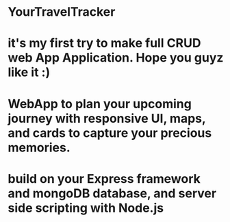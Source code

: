 # YourTravelTracker
# it's my first try to make full CRUD web App Application. Hope you guyz like it :)
# WebApp to plan your upcoming journey with responsive UI, maps, and cards to capture your precious memories.
# build on your Express framework and mongoDB database, and server side scripting with Node.js
